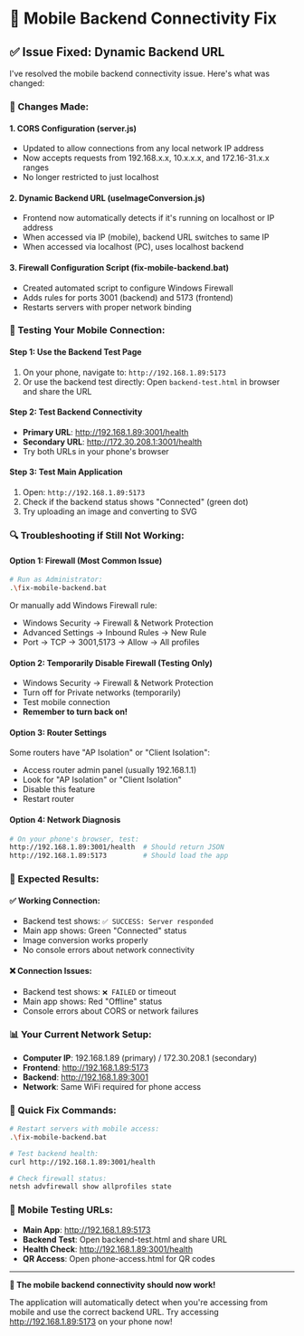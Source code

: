 # 📱 Mobile Backend Connectivity Fix

## ✅ Issue Fixed: Dynamic Backend URL

I've resolved the mobile backend connectivity issue. Here's what was changed:

### 🔧 Changes Made:

#### 1. **CORS Configuration** (server.js)
- Updated to allow connections from any local network IP address
- Now accepts requests from 192.168.x.x, 10.x.x.x, and 172.16-31.x.x ranges
- No longer restricted to just localhost

#### 2. **Dynamic Backend URL** (useImageConversion.js)
- Frontend now automatically detects if it's running on localhost or IP address
- When accessed via IP (mobile), backend URL switches to same IP
- When accessed via localhost (PC), uses localhost backend

#### 3. **Firewall Configuration Script** (fix-mobile-backend.bat)
- Created automated script to configure Windows Firewall
- Adds rules for ports 3001 (backend) and 5173 (frontend)
- Restarts servers with proper network binding

### 📱 Testing Your Mobile Connection:

#### Step 1: Use the Backend Test Page
1. On your phone, navigate to: `http://192.168.1.89:5173`
2. Or use the backend test directly: Open `backend-test.html` in browser and share the URL

#### Step 2: Test Backend Connectivity
- **Primary URL**: http://192.168.1.89:3001/health
- **Secondary URL**: http://172.30.208.1:3001/health
- Try both URLs in your phone's browser

#### Step 3: Test Main Application
1. Open: `http://192.168.1.89:5173`
2. Check if the backend status shows "Connected" (green dot)
3. Try uploading an image and converting to SVG

### 🔍 Troubleshooting if Still Not Working:

#### Option 1: Firewall (Most Common Issue)
```bash
# Run as Administrator:
.\fix-mobile-backend.bat
```
Or manually add Windows Firewall rule:
- Windows Security → Firewall & Network Protection
- Advanced Settings → Inbound Rules → New Rule
- Port → TCP → 3001,5173 → Allow → All profiles

#### Option 2: Temporarily Disable Firewall (Testing Only)
- Windows Security → Firewall & Network Protection
- Turn off for Private networks (temporarily)
- Test mobile connection
- **Remember to turn back on!**

#### Option 3: Router Settings
Some routers have "AP Isolation" or "Client Isolation":
- Access router admin panel (usually 192.168.1.1)
- Look for "AP Isolation" or "Client Isolation"
- Disable this feature
- Restart router

#### Option 4: Network Diagnosis
```bash
# On your phone's browser, test:
http://192.168.1.89:3001/health  # Should return JSON
http://192.168.1.89:5173         # Should load the app
```

### 🎯 Expected Results:

#### ✅ Working Connection:
- Backend test shows: `✅ SUCCESS: Server responded`
- Main app shows: Green "Connected" status
- Image conversion works properly
- No console errors about network connectivity

#### ❌ Connection Issues:
- Backend test shows: `❌ FAILED` or timeout
- Main app shows: Red "Offline" status  
- Console errors about CORS or network failures

### 📊 Your Current Network Setup:
- **Computer IP**: 192.168.1.89 (primary) / 172.30.208.1 (secondary)
- **Frontend**: http://192.168.1.89:5173
- **Backend**: http://192.168.1.89:3001
- **Network**: Same WiFi required for phone access

### 🚀 Quick Fix Commands:

```bash
# Restart servers with mobile access:
.\fix-mobile-backend.bat

# Test backend health:
curl http://192.168.1.89:3001/health

# Check firewall status:
netsh advfirewall show allprofiles state
```

### 📱 Mobile Testing URLs:
- **Main App**: http://192.168.1.89:5173
- **Backend Test**: Open backend-test.html and share URL
- **Health Check**: http://192.168.1.89:3001/health
- **QR Access**: Open phone-access.html for QR codes

---

**🎉 The mobile backend connectivity should now work!** 

The application will automatically detect when you're accessing from mobile and use the correct backend URL. Try accessing http://192.168.1.89:5173 on your phone now!
